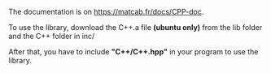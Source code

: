 The documentation is on https://matcab.fr/docs/CPP-doc.

To use the library, download the C++.a file __(ubuntu only)__ from the lib folder and the C++ folder in inc/

After that, you have to include **"C++/C++.hpp"** in your program to use the library.
